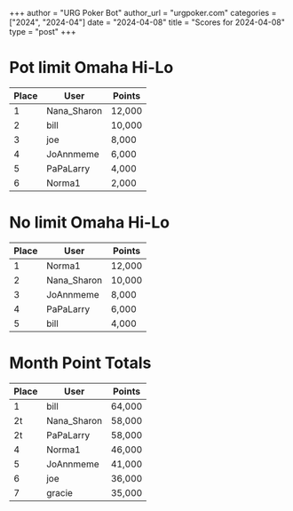 +++
author = "URG Poker Bot"
author_url = "urgpoker.com"
categories = ["2024", "2024-04"]
date = "2024-04-08"
title = "Scores for 2024-04-08"
type = "post"
+++
# Pot limit Omaha Hi-Lo

| Place | User | Points |
|-------|------|--------|
| 1 | Nana_Sharon | 12,000 |
| 2 | bill | 10,000 |
| 3 | joe | 8,000 |
| 4 | JoAnnmeme | 6,000 |
| 5 | PaPaLarry | 4,000 |
| 6 | Norma1 | 2,000 |

# No limit Omaha Hi-Lo

| Place | User | Points |
|-------|------|--------|
| 1 | Norma1 | 12,000 |
| 2 | Nana_Sharon | 10,000 |
| 3 | JoAnnmeme | 8,000 |
| 4 | PaPaLarry | 6,000 |
| 5 | bill | 4,000 |

# Month Point Totals

| Place | User | Points |
|-------|------|--------|
| 1 | bill | 64,000 |
| 2t | Nana_Sharon | 58,000 |
| 2t | PaPaLarry | 58,000 |
| 4 | Norma1 | 46,000 |
| 5 | JoAnnmeme | 41,000 |
| 6 | joe | 36,000 |
| 7 | gracie | 35,000 |
